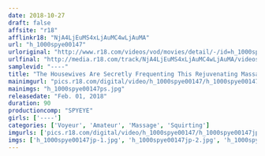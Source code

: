 ```yaml
---
date: 2018-10-27
draft: false
affsite: "r18"
afflinkr18: "NjA4LjEuMS4xLjAuMC4wLjAuMA"
url: "h_1000spye00147"
urloriginal: "http://www.r18.com/videos/vod/movies/detail/-/id=h_1000spye00147"
urlfinal: "http://media.r18.com/track/NjA4LjEuMS4xLjAuMC4wLjAuMA/videos/vod/movies/detail/-/id=h_1000spye00147"
samplevid: "----"
title: "The Housewives Are Secretly Frequenting This Rejuvenating Massage Parlor In The Afternoons And This Is What Happens There"
mainimgurl: "pics.r18.com/digital/video/h_1000spye00147/h_1000spye00147ps.jpg"
mainimgs: "h_1000spye00147ps.jpg"
releasedate: "Feb. 01, 2018"
duration: 90
productioncomp: "SPYEYE"
girls: ['----']
categories: ['Voyeur', 'Amateur', 'Massage', 'Squirting']
imgurls: ['pics.r18.com/digital/video/h_1000spye00147/h_1000spye00147jp-1.jpg', 'pics.r18.com/digital/video/h_1000spye00147/h_1000spye00147jp-2.jpg', 'pics.r18.com/digital/video/h_1000spye00147/h_1000spye00147jp-3.jpg', 'pics.r18.com/digital/video/h_1000spye00147/h_1000spye00147jp-4.jpg', 'pics.r18.com/digital/video/h_1000spye00147/h_1000spye00147jp-5.jpg', 'pics.r18.com/digital/video/h_1000spye00147/h_1000spye00147jp-6.jpg', 'pics.r18.com/digital/video/h_1000spye00147/h_1000spye00147jp-7.jpg', 'pics.r18.com/digital/video/h_1000spye00147/h_1000spye00147jp-8.jpg', 'pics.r18.com/digital/video/h_1000spye00147/h_1000spye00147jp-9.jpg', 'pics.r18.com/digital/video/h_1000spye00147/h_1000spye00147jp-10.jpg', 'pics.r18.com/digital/video/h_1000spye00147/h_1000spye00147jp-11.jpg', 'pics.r18.com/digital/video/h_1000spye00147/h_1000spye00147jp-12.jpg', 'pics.r18.com/digital/video/h_1000spye00147/h_1000spye00147jp-13.jpg', 'pics.r18.com/digital/video/h_1000spye00147/h_1000spye00147jp-14.jpg', 'pics.r18.com/digital/video/h_1000spye00147/h_1000spye00147jp-15.jpg', 'pics.r18.com/digital/video/h_1000spye00147/h_1000spye00147jp-16.jpg', 'pics.r18.com/digital/video/h_1000spye00147/h_1000spye00147jp-17.jpg', 'pics.r18.com/digital/video/h_1000spye00147/h_1000spye00147jp-18.jpg', 'pics.r18.com/digital/video/h_1000spye00147/h_1000spye00147jp-19.jpg', 'pics.r18.com/digital/video/h_1000spye00147/h_1000spye00147jp-20.jpg']
imgs: ['h_1000spye00147jp-1.jpg', 'h_1000spye00147jp-2.jpg', 'h_1000spye00147jp-3.jpg', 'h_1000spye00147jp-4.jpg', 'h_1000spye00147jp-5.jpg', 'h_1000spye00147jp-6.jpg', 'h_1000spye00147jp-7.jpg', 'h_1000spye00147jp-8.jpg', 'h_1000spye00147jp-9.jpg', 'h_1000spye00147jp-10.jpg', 'h_1000spye00147jp-11.jpg', 'h_1000spye00147jp-12.jpg', 'h_1000spye00147jp-13.jpg', 'h_1000spye00147jp-14.jpg', 'h_1000spye00147jp-15.jpg', 'h_1000spye00147jp-16.jpg', 'h_1000spye00147jp-17.jpg', 'h_1000spye00147jp-18.jpg', 'h_1000spye00147jp-19.jpg', 'h_1000spye00147jp-20.jpg']
---
```

